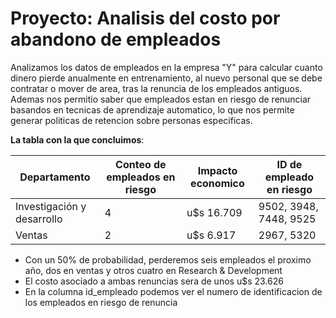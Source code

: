# Proyecto: Analisis del costo por abandono de empleados

Analizamos los datos de empleados en la empresa "Y" para calcular cuanto dinero pierde anualmente en entrenamiento, al nuevo personal que se debe contratar o mover de area, tras la renuncia de los empleados antiguos. Ademas nos permitio saber que empleados estan en riesgo de renunciar basandos en tecnicas de aprendizaje automatico, lo que nos permite generar politicas de retencion sobre personas especificas.

**La tabla con la que concluimos**:

<table>
  <thead>
    <tr>
      <th>Departamento</th>
      <th>Conteo de empleados en riesgo</th>
      <th>Impacto economico</th>
      <th>ID de empleado en riesgo</th>
    </tr>
  </thead>
  <tbody>
    <tr>
      <td>Investigación y desarrollo</td>
      <td>4</td>
      <td>u$s 16.709</td>
      <td>9502, 3948, 7448, 9525</td>
    </tr>
    <tr>
      <td>Ventas</td>
      <td>2</td>
      <td>u$s 6.917</td>
      <td>2967, 5320</td>
    </tr>
  </tbody>
</table>

* Con un 50% de probabilidad, perderemos seis empleados el proximo año, dos en ventas y otros cuatro en Research & Development
* El costo asociado a ambas renuncias sera de unos u$s 23.626
* En la columna id_empleado podemos ver el numero de identificacion de los empleados en riesgo de renuncia